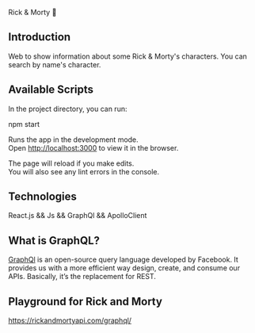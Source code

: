 Rick & Morty :bug:

## Introduction

Web to show information about some Rick & Morty's characters.
You can search by name's character.

## Available Scripts

In the project directory, you can run:

npm start

Runs the app in the development mode.<br>
Open [http://localhost:3000](http://localhost:3000) to view it in the browser.

The page will reload if you make edits.<br>
You will also see any lint errors in the console.

## Technologies

React.js && Js && GraphQl && ApolloClient

## What is GraphQL?

[GraphQl](https://graphql.org/)  is an open-source query language developed by Facebook. It provides us with a more efficient way design, create, and consume our APIs. Basically, it’s the replacement for REST.

## Playground for Rick and Morty

https://rickandmortyapi.com/graphql/